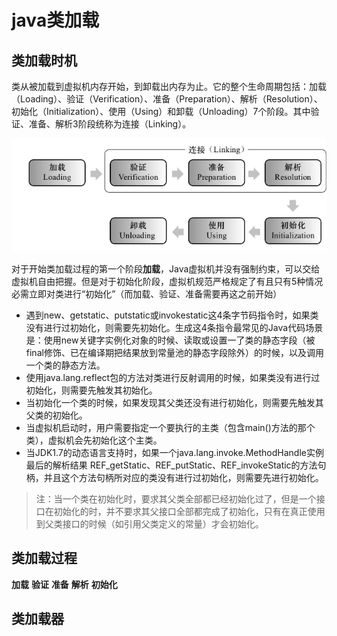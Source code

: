 # java类加载

## **类加载时机**

类从被加载到虚拟机内存开始，到卸载出内存为止。它的整个生命周期包括：加载（Loading）、验证（Verification）、准备（Preparation）、解析（Resolution）、初始化（Initialization）、使用（Using）和卸载（Unloading）7个阶段。其中验证、准备、解析3阶段统称为连接（Linking）。

![](./imgs/02-1.png)

对于开始类加载过程的第一个阶段**加载**，Java虚拟机并没有强制约束，可以交给虚拟机自由把握。但是对于初始化阶段，虚拟机规范严格规定了有且只有5种情况必需立即对类进行“初始化”（而加载、验证、准备需要再这之前开始）

- 遇到new、getstatic、putstatic或invokestatic这4条字节码指令时，如果类没有进行过初始化，则需要先初始化。生成这4条指令最常见的Java代码场景是：使用new关键字实例化对象的时候、读取或设置一了类的静态字段（被final修饰、已在编译期把结果放到常量池的静态字段除外）的时候，以及调用一个类的静态方法。
- 使用java.lang.reflect包的方法对类进行反射调用的时候，如果类没有进行过初始化，则需要先触发其初始化。
- 当初始化一个类的时候，如果发现其父类还没有进行初始化，则需要先触发其父类的初始化。
- 当虚拟机启动时，用户需要指定一个要执行的主类（包含main()方法的那个类），虚拟机会先初始化这个主类。
- 当JDK1.7的动态语言支持时，如果一个java.lang.invoke.MethodHandle实例最后的解析结果 REF_getStatic、REF_putStatic、REF_invokeStatic的方法句柄，并且这个方法句柄所对应的类没有进行过初始化，则需要先进行初始化。

> 注：当一个类在初始化时，要求其父类全部都已经初始化过了，但是一个接口在初始化的时，并不要求其父接口全部都完成了初始化，只有在真正使用到父类接口的时候（如引用父类定义的常量）才会初始化。

## **类加载过程**

**加载**
**验证**
**准备**
**解析**
**初始化**

## **类加载器**



